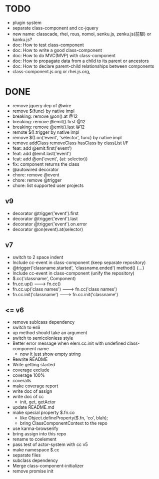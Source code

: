 # TODO

- plugin system
- separate class-component and cc-jquery
- new name: classcade, rhei, rous, nomoi, senku.js, zenku.js(前駆) or kanku.js?
- doc: How to test class-component
- doc: How to write a good class-component
- doc: How to do MVC(MVP) with class-component
- doc: How to propagate data from a child to its parent or ancestors
- doc: How to declare parent-child relationships between components
- class-component.js.org or rhei.js.org,

# DONE
- remove jquery dep of @wire
- remove $(func) by native impl
- breaking: remove @on().at @12
- breaking: remove @emit().first @12
- breaking: remove @emit().last @12
- remote $().trigger by native impl
- remove $().on('event', 'selector', func) by native impl
- remove addClass removeClass hasClass by classList I/F
- feat: add @emit.first('event')
- feat: add @emit.last('event')
- feat: add @on('event', {at: selector})
- fix: component returns the class
- @autowired decorator
- chore: remove @event
- chore: remove @trigger
- chore: list supported user projects
## v9
- decorator @trigger('event').first
- decorator @trigger('event').last
- decorator @trigger('event').on.error
- decorator @on(event).at(selector)
## v7
- switch to 2 space indent
- Include cc-event in class-component (keep separate repository)
- @trigger('classname.started', 'classname.ended') method() {...}
- Include cc-event in class-component (unify the repository)
- $.cc('classname', Component)
- fn.cc.up() ---> fn.cc()
- fn.cc.up('class names') ---> fn.cc('class names')
- fn.cc.init('classname') ---> fn.cc.init('classname')
## <= v6
- remove sublcass dependency
- switch to es6
- up method should take an argument
- switch to semicolonless style
- Better error message when elem.cc.init with undefined class-component name
  - now it just show empty string
- Rewrite README
- Write getting started
- coverage exclude
- coverage 100%
- coveralls
- make coverage report
- write doc of assign
- write doc of cc
  - init, get, getActor
- update README.md
- make special property $.fn.co
  - like Object.defineProperty($.fn, 'co', blah);
  - bring ClassComponentContext to the repo
- use karma-browserify
- bring assign into this repo
- rename to coelement
- pass test of actor-system with cc v5
- make namespace $.cc
- separate files
- subclass dependency
- Merge class-component-initializer
- remove promise init
